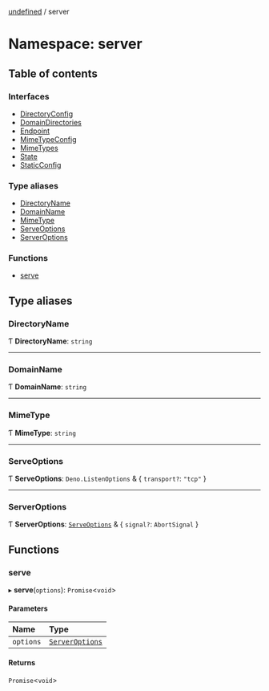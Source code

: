 [undefined](../README.md) / server

# Namespace: server

## Table of contents

### Interfaces

- [DirectoryConfig](../interfaces/server.DirectoryConfig.md)
- [DomainDirectories](../interfaces/server.DomainDirectories.md)
- [Endpoint](../interfaces/server.Endpoint.md)
- [MimeTypeConfig](../interfaces/server.MimeTypeConfig.md)
- [MimeTypes](../interfaces/server.MimeTypes.md)
- [State](../interfaces/server.State.md)
- [StaticConfig](../interfaces/server.StaticConfig.md)

### Type aliases

- [DirectoryName](server.md#directoryname)
- [DomainName](server.md#domainname)
- [MimeType](server.md#mimetype)
- [ServeOptions](server.md#serveoptions)
- [ServerOptions](server.md#serveroptions)

### Functions

- [serve](server.md#serve)

## Type aliases

### DirectoryName

Ƭ **DirectoryName**: `string`

___

### DomainName

Ƭ **DomainName**: `string`

___

### MimeType

Ƭ **MimeType**: `string`

___

### ServeOptions

Ƭ **ServeOptions**: `Deno.ListenOptions` & { `transport?`: ``"tcp"``  }

___

### ServerOptions

Ƭ **ServerOptions**: [`ServeOptions`](server.md#serveoptions) & { `signal?`: `AbortSignal`  }

## Functions

### serve

▸ **serve**(`options`): `Promise`<`void`\>

#### Parameters

| Name | Type |
| :------ | :------ |
| `options` | [`ServerOptions`](server.md#serveroptions) |

#### Returns

`Promise`<`void`\>
